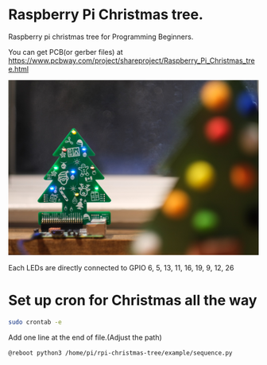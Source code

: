 # Raspberry Pi Christmas tree.
Raspberry pi christmas tree for Programming Beginners.


You can get PCB(or gerber files) at https://www.pcbway.com/project/shareproject/Raspberry_Pi_Christmas_tree.html

![lib directory contents](/board.jpg)

Each LEDs are directly connected to GPIO 6, 5, 13, 11, 16, 19, 9, 12, 26

# Set up cron for Christmas all the way
```bash
sudo crontab -e
```

Add one line at the end of file.(Adjust the path)
```bash
@reboot python3 /home/pi/rpi-christmas-tree/example/sequence.py 
```
